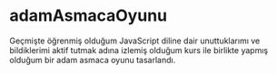 # adamAsmacaOyunu
Geçmişte öğrenmiş olduğum JavaScript diline dair unuttuklarımı ve bildiklerimi aktif tutmak adına izlemiş olduğum kurs ile birlikte yapmış olduğum bir adam asmaca oyunu tasarlandı.

